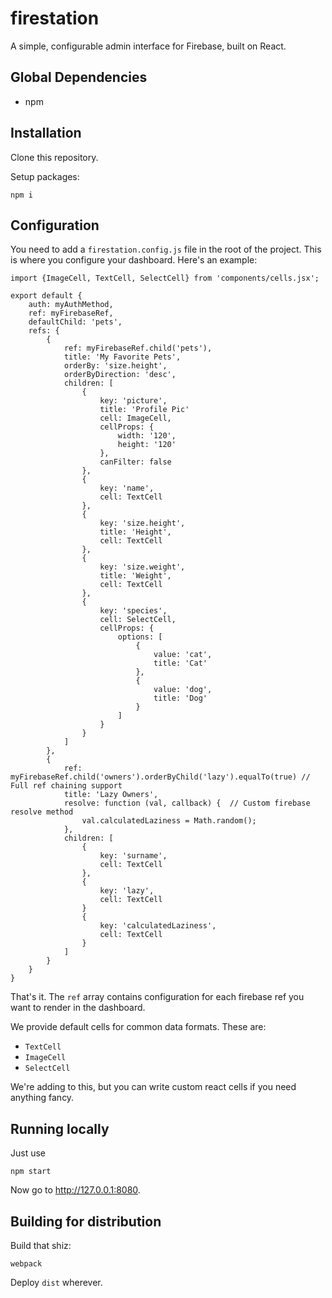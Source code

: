 # firestation
A simple, configurable admin interface for Firebase, built on React.

## Global Dependencies

- npm

## Installation

Clone this repository.

Setup packages:

    npm i


## Configuration

You need to add a `firestation.config.js` file in the root of the project. This is where you configure your dashboard. Here's an example:

    import {ImageCell, TextCell, SelectCell} from 'components/cells.jsx';

    export default {
        auth: myAuthMethod,
        ref: myFirebaseRef,
        defaultChild: 'pets',
        refs: {
            {
                ref: myFirebaseRef.child('pets'),
                title: 'My Favorite Pets',
                orderBy: 'size.height',
                orderByDirection: 'desc',
                children: [
                    {
                        key: 'picture',
                        title: 'Profile Pic'
                        cell: ImageCell,
                        cellProps: {
                            width: '120',
                            height: '120'
                        },
                        canFilter: false
                    },
                    {
                        key: 'name',
                        cell: TextCell
                    },
                    {
                        key: 'size.height',
                        title: 'Height',
                        cell: TextCell
                    },
                    {
                        key: 'size.weight',
                        title: 'Weight',
                        cell: TextCell
                    },
                    {
                        key: 'species',
                        cell: SelectCell,
                        cellProps: {
                            options: [
                                {
                                    value: 'cat',
                                    title: 'Cat'
                                },
                                {
                                    value: 'dog',
                                    title: 'Dog'
                                }
                            ]
                        }
                    }
                ]
            },
            {
                ref: myFirebaseRef.child('owners').orderByChild('lazy').equalTo(true) // Full ref chaining support
                title: 'Lazy Owners',
                resolve: function (val, callback) {  // Custom firebase resolve method
                    val.calculatedLaziness = Math.random();
                },
                children: [
                    {
                        key: 'surname',
                        cell: TextCell
                    },
                    {
                        key: 'lazy',
                        cell: TextCell
                    }
                    {
                        key: 'calculatedLaziness',
                        cell: TextCell
                    }
                ]
            }
        }
    }

That's it. The `ref` array contains configuration for each firebase ref you want to render in the dashboard.

We provide default cells for common data formats. These are:

- `TextCell`
- `ImageCell`
- `SelectCell`

We're adding to this, but you can write custom react cells if you need anything fancy.

## Running locally

Just use

    npm start

Now go to http://127.0.0.1:8080.

## Building for distribution

Build that shiz:

    webpack

Deploy `dist` wherever.

